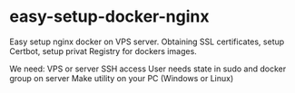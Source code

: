 # easy-setup-docker-nginx

Easy setup nginx docker on VPS server. Obtaining SSL certificates, setup Certbot, setup privat Registry for dockers images.

We need:
VPS or server
SSH access
User needs state in sudo and docker group on server
Make utility on your PC (Windows or Linux)
